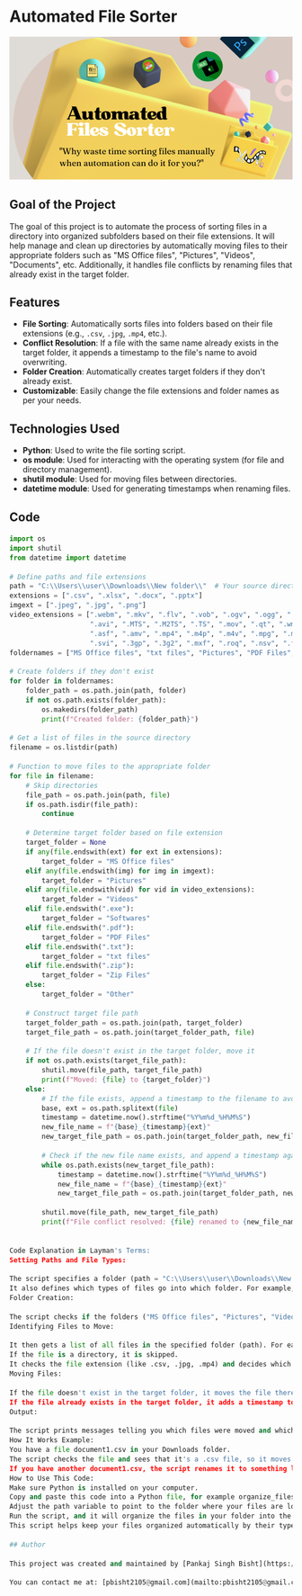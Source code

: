 # Automated File Sorter
![File Sorter Project cover](https://github.com/pbisht2105/Automated-Files-Sorter/blob/main/Automated%20Files%20Sorter.png)


## Goal of the Project
The goal of this project is to automate the process of sorting files in a directory into organized subfolders based on their file extensions. It will help manage and clean up directories by automatically moving files to their appropriate folders such as "MS Office files", "Pictures", "Videos", "Documents", etc. Additionally, it handles file conflicts by renaming files that already exist in the target folder.

## Features
- **File Sorting**: Automatically sorts files into folders based on their file extensions (e.g., `.csv`, `.jpg`, `.mp4`, etc.).
- **Conflict Resolution**: If a file with the same name already exists in the target folder, it appends a timestamp to the file's name to avoid overwriting.
- **Folder Creation**: Automatically creates target folders if they don't already exist.
- **Customizable**: Easily change the file extensions and folder names as per your needs.

## Technologies Used
- **Python**: Used to write the file sorting script.
- **os module**: Used for interacting with the operating system (for file and directory management).
- **shutil module**: Used for moving files between directories.
- **datetime module**: Used for generating timestamps when renaming files.

## Code

```python
import os
import shutil
from datetime import datetime 

# Define paths and file extensions
path = "C:\\Users\\user\\Downloads\\New folder\\"  # Your source directory
extensions = [".csv", ".xlsx", ".docx", ".pptx"]
imgext = [".jpeg", ".jpg", ".png"]
video_extensions = [".webm", ".mkv", ".flv", ".vob", ".ogv", ".ogg", ".drc", ".gif", ".gifv", ".mng", 
                    ".avi", ".MTS", ".M2TS", ".TS", ".mov", ".qt", ".wmv", ".yuv", ".rm", ".rmvb", ".viv", 
                    ".asf", ".amv", ".mp4", ".m4p", ".m4v", ".mpg", ".mp2", ".mpeg", ".mpe", ".mpv", ".m2v", 
                    ".svi", ".3gp", ".3g2", ".mxf", ".roq", ".nsv", ".f4v", ".f4p", ".f4a", ".f4b"]
foldernames = ["MS Office files", "txt files", "Pictures", "PDF Files", "Softwares", "WinRAR Files", "Videos", "Zip Files", "Other"]

# Create folders if they don't exist
for folder in foldernames:
    folder_path = os.path.join(path, folder)
    if not os.path.exists(folder_path):
        os.makedirs(folder_path)
        print(f"Created folder: {folder_path}")

# Get a list of files in the source directory
filename = os.listdir(path)

# Function to move files to the appropriate folder
for file in filename:
    # Skip directories
    file_path = os.path.join(path, file)
    if os.path.isdir(file_path):
        continue

    # Determine target folder based on file extension
    target_folder = None
    if any(file.endswith(ext) for ext in extensions):
        target_folder = "MS Office files"
    elif any(file.endswith(img) for img in imgext):
        target_folder = "Pictures"
    elif any(file.endswith(vid) for vid in video_extensions):
        target_folder = "Videos"
    elif file.endswith(".exe"):
        target_folder = "Softwares"
    elif file.endswith(".pdf"):
        target_folder = "PDF Files"
    elif file.endswith(".txt"):
        target_folder = "txt files"
    elif file.endswith(".zip"):
        target_folder = "Zip Files"
    else:
        target_folder = "Other"

    # Construct target file path
    target_folder_path = os.path.join(path, target_folder)
    target_file_path = os.path.join(target_folder_path, file)

    # If the file doesn't exist in the target folder, move it
    if not os.path.exists(target_file_path):
        shutil.move(file_path, target_file_path)
        print(f"Moved: {file} to {target_folder}")
    else:
        # If the file exists, append a timestamp to the filename to avoid overwriting
        base, ext = os.path.splitext(file)
        timestamp = datetime.now().strftime("%Y%m%d_%H%M%S")
        new_file_name = f"{base}_{timestamp}{ext}"
        new_target_file_path = os.path.join(target_folder_path, new_file_name)
        
        # Check if the new file name exists, and append a timestamp again if needed
        while os.path.exists(new_target_file_path):
            timestamp = datetime.now().strftime("%Y%m%d_%H%M%S")
            new_file_name = f"{base}_{timestamp}{ext}"
            new_target_file_path = os.path.join(target_folder_path, new_file_name)
        
        shutil.move(file_path, new_target_file_path)
        print(f"File conflict resolved: {file} renamed to {new_file_name} and moved to {target_folder}")


Code Explanation in Layman's Terms:
Setting Paths and File Types:

The script specifies a folder (path = "C:\\Users\\user\\Downloads\\New folder\\") where the files you want to organize are located.
It also defines which types of files go into which folder. For example, .csv, .xlsx, .docx, and .pptx files will go into "MS Office files", while .jpeg, .jpg, and .png files will go into "Pictures".
Folder Creation:

The script checks if the folders ("MS Office files", "Pictures", "Videos", etc.) already exist. If they don’t, it creates them automatically.
Identifying Files to Move:

It then gets a list of all files in the specified folder (path). For each file:
If the file is a directory, it is skipped.
It checks the file extension (like .csv, .jpg, .mp4) and decides which folder to move the file into based on its extension.
Moving Files:

If the file doesn't exist in the target folder, it moves the file there.
If the file already exists in the target folder, it adds a timestamp to the file’s name to make it unique (like file1_20231227_123456.csv). If a file with the new name already exists, it appends another timestamp to make it unique.
Output:

The script prints messages telling you which files were moved and which ones were renamed due to conflicts.
How It Works Example:
You have a file document1.csv in your Downloads folder.
The script checks the file and sees that it's a .csv file, so it moves it to the "MS Office files" folder.
If you have another document1.csv, the script renames it to something like document1_20231227_123456.csv to avoid overwriting the first file.
How to Use This Code:
Make sure Python is installed on your computer.
Copy and paste this code into a Python file, for example organize_files.py.
Adjust the path variable to point to the folder where your files are located.
Run the script, and it will organize the files in your folder into the appropriate subfolders based on file type.
This script helps keep your files organized automatically by their types, and it ensures there are no filename conflicts.

## Author

This project was created and maintained by [Pankaj Singh Bisht](https://github.com/pbisht2105).

You can contact me at: [pbisht2105@gmail.com](mailto:pbisht2105@gmail.com).
